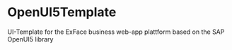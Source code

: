 # OpenUI5Template
UI-Template for the ExFace business web-app plattform based on the SAP OpenUI5 library
